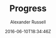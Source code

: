 ---
title: "Progress"
github: https://github.com/alexanderussell/progress-for-jekyll
demo: http://alexanderussell.github.io/progress-for-jekyll
author: Alexander Russell

ssg:
  - Jekyll
cms:
  - No Cms
date: 2016-06-10T18:34:46Z
github_branch: master
description: "A long-form blogging theme for Jekyll."
stale: true
---